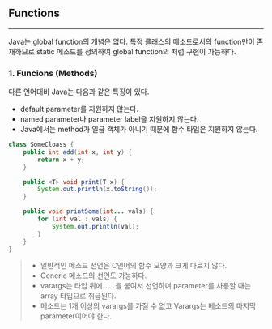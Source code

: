 ## Functions

---

Java는 global function의 개념은 없다. 특정 클래스의 메소드로서의 function만이 존재하므로 static 메소드를 정의하여 global function의 처럼 구현이 가능하다.

### 1. Funcions (Methods)

다른 언어대비 Java는 다음과 같은 특징이 있다.
* default parameter를 지원하지 않는다.
* named parameter나 parameter label을 지원하지 않는다.
* Java에서는 method가 일급 객체가 아니기 때문에 함수 타입은 지원하지 않는다.

```java
class SomeCloass {
    public int add(int x, int y) {
        return x + y;
    }

    public <T> void print(T x) {
        System.out.println(x.toString());
    }

    public void printSome(int... vals) {
        for (int val : vals) {
            System.out.println(val);
        }
    }
}
```

> * 일반적인 메소드 선언은 C언어의 함수 모양과 크게 다르지 않다.
> * Generic 메소드의 선언도 가능하다.
> * varargs는 타입 뒤에 `...`을 붙여서 선언하며 parameter를 사용할 때는 array 타입으로 취급된다.
> * 메소드는 1개 이상의 varargs를 가질 수 없고 Varargs는 메소드의 마지막 parameter이어야 한다.
